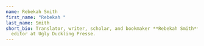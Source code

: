 ```yaml
---
name: Rebekah Smith
first_name: "Rebekah "
last_name: Smith
short_bio: Translator, writer, scholar, and bookmaker **Rebekah Smith** is an
  editor at Ugly Duckling Presse.
---
```

